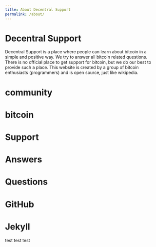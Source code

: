 ```yaml
---
title: About Decentral Support
permalink: /about/
---
```


# Decentral Support
Decentral Support is a place where people can learn about bitcoin in a simple and positive way. We try to answer all bitcoin related questions. There is no official place to get support for bitcoin, but we do our best to provide such a place. This website is created by a group of bitcoin enthusiasts (programmers) and is open source, just like wikipedia.

# community

# bitcoin

# Support

# Answers

# Questions

# GitHub

# Jekyll
test test test

